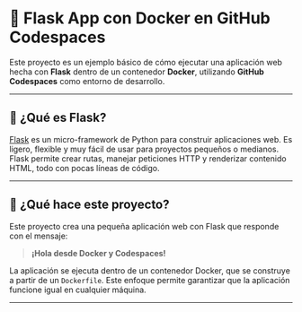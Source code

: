 # 🐳 Flask App con Docker en GitHub Codespaces

Este proyecto es un ejemplo básico de cómo ejecutar una aplicación web hecha con **Flask** dentro de un contenedor **Docker**, utilizando **GitHub Codespaces** como entorno de desarrollo.

---

## 🚀 ¿Qué es Flask?

[Flask](https://flask.palletsprojects.com/) es un micro-framework de Python para construir aplicaciones web. Es ligero, flexible y muy fácil de usar para proyectos pequeños o medianos. Flask permite crear rutas, manejar peticiones HTTP y renderizar contenido HTML, todo con pocas líneas de código.

---

## 🧾 ¿Qué hace este proyecto?

Este proyecto crea una pequeña aplicación web con Flask que responde con el mensaje:

> **¡Hola desde Docker y Codespaces!**

La aplicación se ejecuta dentro de un contenedor Docker, que se construye a partir de un `Dockerfile`. Este enfoque permite garantizar que la aplicación funcione igual en cualquier máquina.

---